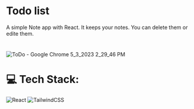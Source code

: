 # Todo list 
A simple Note app with React. It keeps your notes. You can delete them or edite  them.
#
![ToDo - Google Chrome 5_3_2023 2_29_46 PM](https://user-images.githubusercontent.com/125316110/235886953-2e00fcc5-690b-439d-ae22-1a225e6b4333.png)

# 💻 Tech Stack:
![React](https://img.shields.io/badge/react-%2320232a.svg?style=for-the-badge&logo=react&logoColor=%2361DAFB) ![TailwindCSS](https://img.shields.io/badge/tailwindcss-%2338B2AC.svg?style=for-the-badge&logo=tailwind-css&logoColor=white)
